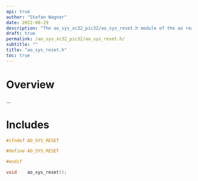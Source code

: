 ```yaml
---
api: true
author: "Stefan Wagner"
date: 2022-08-29
description: "The ao_sys_xc32_pic32/ao_sys_reset.h module of the ao real-time operating system."
draft: true
permalink: /ao_sys_xc32_pic32/ao_sys_reset.h/ 
subtitle: ""
title: "ao_sys_reset.h"
toc: true
---
```


# Overview

...

# Includes

```c
#ifndef AO_SYS_RESET

#define AO_SYS_RESET

#endif

void    ao_sys_reset();

```

